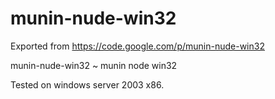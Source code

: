 # munin-nude-win32
Exported from https://code.google.com/p/munin-nude-win32


munin-nude-win32 ~ munin node win32

Tested on windows server 2003 x86.
